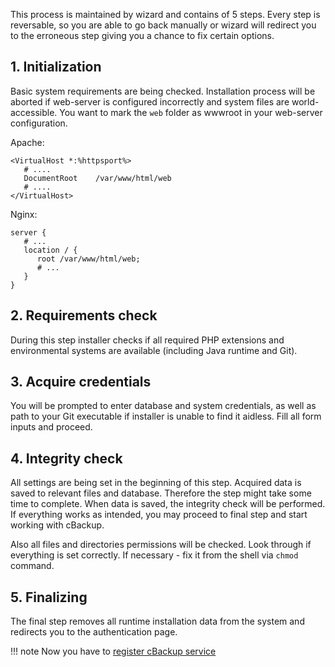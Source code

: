 This process is maintained by wizard and contains of 5 steps. Every step is reversable, so you are able to go back manually or wizard will redirect you to the erroneous step giving you a chance to fix certain options.

## 1. Initialization

Basic system requirements are being checked. Installation process will be aborted if web-server is configured incorrectly and system files are world-accessible. You want to mark the `web` folder as wwwroot in your web-server configuration.

Apache:
```apacheconfig
<VirtualHost *:%httpsport%>
   # ....
   DocumentRoot    /var/www/html/web
   # ....
</VirtualHost>
```

Nginx:
```
server {
   # ...
   location / {
      root /var/www/html/web;
      # ...
   } 
}
```

## 2. Requirements check

During this step installer checks if all required PHP extensions and environmental systems are available (including Java runtime and Git). 

## 3. Acquire credentials

You will be prompted to enter database and system credentials, as well as path to your Git executable if installer is unable to find it aidless. Fill all form inputs and proceed.

## 4. Integrity check

All settings are being set in the beginning of this step. Acquired data is saved to relevant files and database. Therefore the step might take some time to complete. When data is saved, the integrity check will be performed. If everything works as intended, you may proceed to final step and start working with cBackup.

Also all files and directories permissions will be checked. Look through if everything is set correctly. If necessary - fix it from the shell via `chmod` command. 

## 5. Finalizing

The final step removes all runtime installation data from the system and redirects you to the authentication page.

!!! note
    Now you have to [register cBackup service](/getting-started/servers/service.md)
